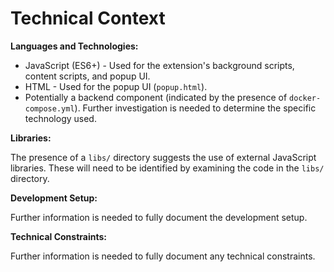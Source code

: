# Technical Context

**Languages and Technologies:**

- JavaScript (ES6+) - Used for the extension's background scripts, content scripts, and popup UI.
- HTML - Used for the popup UI (`popup.html`).
- Potentially a backend component (indicated by the presence of `docker-compose.yml`). Further investigation is needed to determine the specific technology used.

**Libraries:**

The presence of a `libs/` directory suggests the use of external JavaScript libraries. These will need to be identified by examining the code in the `libs/` directory.

**Development Setup:**

Further information is needed to fully document the development setup.

**Technical Constraints:**

Further information is needed to fully document any technical constraints.
